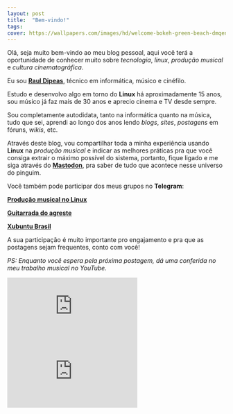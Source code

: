 ```yaml
---
layout: post
title:  "Bem-vindo!"
tags:
cover: https://wallpapers.com/images/hd/welcome-bokeh-green-beach-dmqenpgvpl1qovkc.jpg
---
```

Olá, seja muito bem-vindo ao meu blog pessoal, aqui você terá a oportunidade de conhecer muito sobre *tecnologia*, *linux*, *produção musical* e *cultura cinematográfica*.

Eu sou [**Raul Dipeas**](https://rauldipeas.com.br), técnico em informática, músico e cinéfilo.

Estudo e desenvolvo algo em torno do **Linux** há aproximadamente 15 anos, sou músico já faz mais de 30 anos e aprecio cinema e TV desde sempre.

Sou completamente autodidata, tanto na informática quanto na música, tudo que sei, aprendi ao longo dos anos lendo _blogs_, _sites_, _postagens_ em fóruns, _wikis_, etc.

Através deste blog, vou compartilhar toda a minha experiência usando **Linux** na _produção musical_ e indicar as melhores práticas pra que você consiga extrair o máximo possível do sistema, portanto, fique ligado e me siga através do [**Mastodon**](https://mastodon.social/raul_dipeas), pra saber de tudo que acontece nesse universo do pinguim.

Você também pode participar dos meus grupos no **Telegram**:

[**Produção musical no Linux**](https://t.me/producaomusicalnolinux)

[**Guitarrada do agreste**](https://t.me/guitarradadoagreste)

[**Xubuntu Brasil**](https://t.me/xubuntubr)

A sua participação é muito importante pro engajamento e pra que as postagens sejam frequentes, conto com você!

*PS: Enquanto você espera pela próxima postagem, dá uma conferida no meu trabalho musical no YouTube.*

<iframe src="https://www.youtube.com/embed/kwCnKmo5B0U?si=GCnLjeJ6El_47-fx" title="YouTube video player" frameborder="0" allow="accelerometer; autoplay; clipboard-write; encrypted-media; gyroscope; picture-in-picture; web-share" referrerpolicy="strict-origin-when-cross-origin" allowfullscreen></iframe>
<iframe src="https://www.youtube.com/embed/d2wZ3CxYwrw?si=omQwCoF5zl20uXYK" title="YouTube video player" frameborder="0" allow="accelerometer; autoplay; clipboard-write; encrypted-media; gyroscope; picture-in-picture; web-share" referrerpolicy="strict-origin-when-cross-origin" allowfullscreen></iframe>